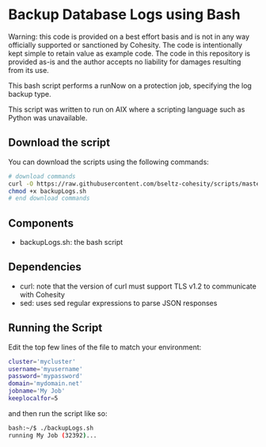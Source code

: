 # Backup Database Logs using Bash

Warning: this code is provided on a best effort basis and is not in any way officially supported or sanctioned by Cohesity. The code is intentionally kept simple to retain value as example code. The code in this repository is provided as-is and the author accepts no liability for damages resulting from its use.

This bash script performs a runNow on a protection job, specifying the log backup type.

This script was written to run on AIX where a scripting language such as Python was unavailable.

## Download the script

You can download the scripts using the following commands:

```bash
# download commands
curl -O https://raw.githubusercontent.com/bseltz-cohesity/scripts/master/bash/old/backupLogs/backupLogs.sh
chmod +x backupLogs.sh
# end download commands
```

## Components

* backupLogs.sh: the bash script

## Dependencies

* curl: note that the version of curl must support TLS v1.2 to communicate with Cohesity
* sed: uses sed regular expressions to parse JSON responses

## Running the Script

Edit the top few lines of the file to match your environment:

```bash
cluster='mycluster'
username='myusername'
password='mypassword'
domain='mydomain.net'
jobname='My Job'
keeplocalfor=5
```

and then run the script like so:

```bash
bash:~/$ ./backupLogs.sh
running My Job (32392)...
```
